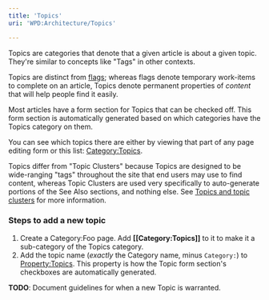 ```yaml
---
title: 'Topics'
uri: 'WPD:Architecture/Topics'

---
```

Topics are categories that denote that a given article is about a given topic. They're similar to concepts like "Tags" in other contexts.

Topics are distinct from [flags](/WPD:Flags); whereas flags denote temporary work-items to complete on an article, Topics denote permanent properties of *content* that will help people find it easily.

Most articles have a form section for Topics that can be checked off. This form section is automatically generated based on which categories have the Topics category on them.

You can see which topics there are either by viewing that part of any page editing form or this list: [Category:Topics](/Category:Topics).

Topics differ from "Topic Clusters" because Topics are designed to be wide-ranging "tags" throughout the site that end users may use to find content, whereas Topic Clusters are used very specifically to auto-generate portions of the See Also sections, and nothing else. See [Topics and topic clusters](/WPD:Editors_Guide/step_6_author_or_upload_new_content#Topics_and_topic_clusters) for more information.

### Steps to add a new topic

1.  Create a Category:Foo page. Add **[[Category:Topics]]** to it to make it a sub-category of the Topics category.
2.  Add the topic name (*exactly* the Category name, minus `Category:`) to [Property:Topics](/Property:Topics). This property is how the Topic form section's checkboxes are automatically generated.

**TODO**: Document guidelines for when a new Topic is warranted.

